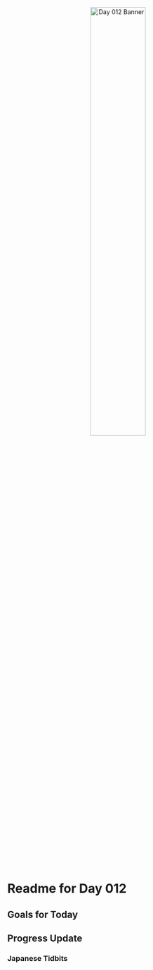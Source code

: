 <div align="center">
 <img src="../..Images/image_012.jpg" alt="Day 012 Banner" width="50%">
</div>

# Readme for Day 012

## Goals for Today

## Progress Update

### Japanese Tidbits

